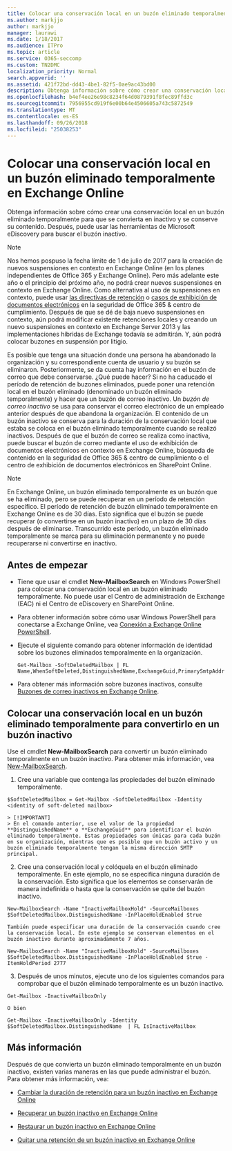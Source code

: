 ```yaml
---
title: Colocar una conservación local en un buzón eliminado temporalmente en Exchange Online
ms.author: markjjo
author: markjjo
manager: laurawi
ms.date: 1/18/2017
ms.audience: ITPro
ms.topic: article
ms.service: O365-seccomp
ms.custom: TN2DMC
localization_priority: Normal
search.appverid: ''
ms.assetid: 421f72bd-dd43-4be1-82f5-0ae9ac43bd00
description: Obtenga información sobre cómo crear una conservación local en un buzón eliminado temporalmente para que se convierta en inactivo y se conserve su contenido. Después, puede usar las herramientas de Microsoft eDiscovery para buscar el buzón inactivo.
ms.openlocfilehash: b4ef4ee26e98c8234f64d0879391f8fec89ffd3c
ms.sourcegitcommit: 7956955cd919f6e00b64e4506605a743c5872549
ms.translationtype: MT
ms.contentlocale: es-ES
ms.lasthandoff: 09/26/2018
ms.locfileid: "25038253"
---
```

# <a name="put-an-in-place-hold-on-a-soft-deleted-mailbox-in-exchange-online"></a>Colocar una conservación local en un buzón eliminado temporalmente en Exchange Online

Obtenga información sobre cómo crear una conservación local en un buzón eliminado temporalmente para que se convierta en inactivo y se conserve su contenido. Después, puede usar las herramientas de Microsoft eDiscovery para buscar el buzón inactivo.
  
> [!NOTE]
> Nos hemos pospuso la fecha límite de 1 de julio de 2017 para la creación de nuevos suspensiones en contexto en Exchange Online (en los planes independientes de Office 365 y Exchange Online). Pero más adelante este año o el principio del próximo año, no podrá crear nuevos suspensiones en contexto en Exchange Online. Como alternativa al uso de suspensiones en contexto, puede usar [las directivas de retención](https://go.microsoft.com/fwlink/?linkid=827811) o [casos de exhibición de documentos electrónicos](https://go.microsoft.com/fwlink/?linkid=780738) en la seguridad de Office 365 &amp; centro de cumplimiento. Después de que se dé de baja nuevo suspensiones en contexto, aún podrá modificar existente retenciones locales y creando un nuevo suspensiones en contexto en Exchange Server 2013 y las implementaciones híbridas de Exchange todavía se admitirán. Y, aún podrá colocar buzones en suspensión por litigio. 
  
Es posible que tenga una situación donde una persona ha abandonado la organización y su correspondiente cuenta de usuario y su buzón se eliminaron. Posteriormente, se da cuenta hay información en el buzón de correo que debe conservarse. ¿Qué puede hacer? Si no ha caducado el período de retención de buzones eliminados, puede poner una retención local en el buzón eliminado (denominado un buzón eliminado temporalmente) y hacer que un buzón de correo inactivo. Un *buzón de correo inactivo* se usa para conservar el correo electrónico de un empleado anterior después de que abandona la organización. El contenido de un buzón inactivo se conserva para la duración de la conservación local que estaba se coloca en el buzón eliminado temporalmente cuando se realizó inactivos. Después de que el buzón de correo se realiza como inactiva, puede buscar el buzón de correo mediante el uso de exhibición de documentos electrónicos en contexto en Exchange Online, búsqueda de contenido en la seguridad de Office 365 &amp; centro de cumplimiento o el centro de exhibición de documentos electrónicos en SharePoint Online. 
  
> [!NOTE]
> En Exchange Online, un buzón eliminado temporalmente es un buzón que se ha eliminado, pero se puede recuperar en un período de retención específico. El período de retención de buzón eliminado temporalmente en Exchange Online es de 30 días. Esto significa que el buzón se puede recuperar (o convertirse en un buzón inactivo) en un plazo de 30 días después de eliminarse. Transcurrido este período, un buzón eliminado temporalmente se marca para su eliminación permanente y no puede recuperarse ni convertirse en inactivo. 
  
## <a name="before-you-begin"></a>Antes de empezar
<a name="sectionSection0"> </a>

- Tiene que usar el cmdlet **New-MailboxSearch** en Windows PowerShell para colocar una conservación local en un buzón eliminado temporalmente. No puede usar el Centro de administración de Exchange (EAC) ni el Centro de eDiscovery en SharePoint Online. 
    
- Para obtener información sobre cómo usar Windows PowerShell para conectarse a Exchange Online, vea [Conexión a Exchange Online PowerShell](https://go.microsoft.com/fwlink/p/?linkid=396554).
    
- Ejecute el siguiente comando para obtener información de identidad sobre los buzones eliminados temporalmente en la organización. 
    
  ```
  Get-Mailbox -SoftDeletedMailbox | FL Name,WhenSoftDeleted,DistinguishedName,ExchangeGuid,PrimarySmtpAddress
  ```

- Para obtener más información sobre buzones inactivos, consulte [Buzones de correo inactivos en Exchange Online](http://technet.microsoft.com/library/2f2948c5-1c5a-4643-865c-b36e4ac1414b.aspx).
    
## <a name="put-an-in-place-hold-on-a-soft-deleted-mailbox-to-make-it-an-inactive-mailbox"></a>Colocar una conservación local en un buzón eliminado temporalmente para convertirlo en un buzón inactivo
<a name="sectionSection1"> </a>

Use el cmdlet **New-MailboxSearch** para convertir un buzón eliminado temporalmente en un buzón inactivo. Para obtener más información, vea [New-MailboxSearch](http://technet.microsoft.com/library/74303b47-bb49-407c-a43b-590356eae35c.aspx).
  
1. Cree una variable que contenga las propiedades del buzón eliminado temporalmente. 
    
  ```
  $SoftDeletedMailbox = Get-Mailbox -SoftDeletedMailbox -Identity <identity of soft-deleted mailbox>
  ```

    > [!IMPORTANT]
    > En el comando anterior, use el valor de la propiedad **DistinguishedName** o **ExchangeGuid** para identificar el buzón eliminado temporalmente. Estas propiedades son únicas para cada buzón en su organización, mientras que es posible que un buzón activo y un buzón eliminado temporalmente tengan la misma dirección SMTP principal. 
  
2. Cree una conservación local y colóquela en el buzón eliminado temporalmente. En este ejemplo, no se especifica ninguna duración de la conservación. Esto significa que los elementos se conservarán de manera indefinida o hasta que la conservación se quite del buzón inactivo.
    
  ```
  New-MailboxSearch -Name "InactiveMailboxHold" -SourceMailboxes $SoftDeletedMailbox.DistinguishedName -InPlaceHoldEnabled $true
  
  ```

    También puede especificar una duración de la conservación cuando cree la conservación local. En este ejemplo se conservan elementos en el buzón inactivo durante aproximadamente 7 años.
    
  ```
  New-MailboxSearch -Name "InactiveMailboxHold" -SourceMailboxes $SoftDeletedMailbox.DistinguishedName -InPlaceHoldEnabled $true -ItemHoldPeriod 2777
  ```

3. Después de unos minutos, ejecute uno de los siguientes comandos para comprobar que el buzón eliminado temporalmente es un buzón inactivo.
    
  ```
  Get-Mailbox -InactiveMailboxOnly
  ```

    O bien
    
  ```
  Get-Mailbox -InactiveMailboxOnly -Identity $SoftDeletedMailbox.DistinguishedName  | FL IsInactiveMailbox
  ```

## <a name="more-information"></a>Más información
<a name="sectionSection2"> </a>

Después de que convierta un buzón eliminado temporalmente en un buzón inactivo, existen varias maneras en las que puede administrar el buzón. Para obtener más información, vea:
  
- [Cambiar la duración de retención para un buzón inactivo en Exchange Online](http://technet.microsoft.com/library/96eb634e-af2f-454e-8014-b698396811c4.aspx)
    
- [Recuperar un buzón inactivo en Exchange Online](http://technet.microsoft.com/library/283838b4-66ba-4c34-b221-e1a3875e1d29.aspx)
    
- [Restaurar un buzón inactivo en Exchange Online](http://technet.microsoft.com/library/1fb02feb-49e5-4485-aec5-9f1537b772b6.aspx)
    
- [Quitar una retención de un buzón inactivo en Exchange Online](http://technet.microsoft.com/library/930a98c3-cd81-4aaa-8e22-19714cb2b731.aspx)
    

